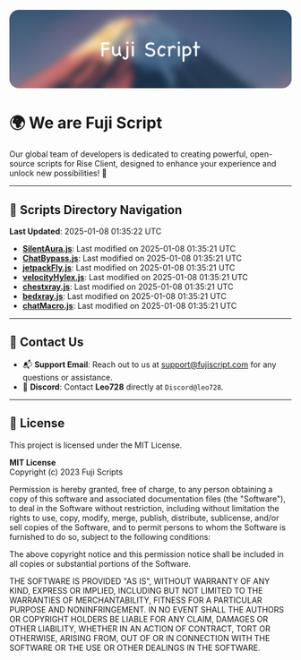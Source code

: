 ![Banner](.github/b.webp)

# 🌍 **We are Fuji Script**

Our global team of developers is dedicated to creating powerful, open-source scripts for Rise Client, designed to enhance your experience and unlock new possibilities! 🌟

---
<!-- SCRIPTS_NAVIGATION_START -->
## 📂 **Scripts Directory Navigation**

**Last Updated**: 2025-01-08 01:35:22 UTC

- **[SilentAura.js](scripts/SilentAura.js)**: Last modified on 2025-01-08 01:35:21 UTC
- **[ChatBypass.js](scripts/ChatBypass.js)**: Last modified on 2025-01-08 01:35:21 UTC
- **[jetpackFly.js](scripts/jetpackFly.js)**: Last modified on 2025-01-08 01:35:21 UTC
- **[velocityHylex.js](scripts/velocityHylex.js)**: Last modified on 2025-01-08 01:35:21 UTC
- **[chestxray.js](scripts/chestxray.js)**: Last modified on 2025-01-08 01:35:21 UTC
- **[bedxray.js](scripts/bedxray.js)**: Last modified on 2025-01-08 01:35:21 UTC
- **[chatMacro.js](scripts/chatMacro.js)**: Last modified on 2025-01-08 01:35:21 UTC

<!-- SCRIPTS_NAVIGATION_END -->

---

## 💬 **Contact Us**  
- 📬 **Support Email**: Reach out to us at [support@fujiscript.com](mailto:support@fujiscript.com) for any questions or assistance.  
- 💬 **Discord**: Contact **Leo728** directly at `Discord@leo728`.

---

## 📜 **License**

This project is licensed under the MIT License.  

**MIT License**  
Copyright (c) 2023 Fuji Scripts  

Permission is hereby granted, free of charge, to any person obtaining a copy of this software and associated documentation files (the "Software"), to deal in the Software without restriction, including without limitation the rights to use, copy, modify, merge, publish, distribute, sublicense, and/or sell copies of the Software, and to permit persons to whom the Software is furnished to do so, subject to the following conditions:  

The above copyright notice and this permission notice shall be included in all copies or substantial portions of the Software.  

THE SOFTWARE IS PROVIDED "AS IS", WITHOUT WARRANTY OF ANY KIND, EXPRESS OR IMPLIED, INCLUDING BUT NOT LIMITED TO THE WARRANTIES OF MERCHANTABILITY, FITNESS FOR A PARTICULAR PURPOSE AND NONINFRINGEMENT. IN NO EVENT SHALL THE AUTHORS OR COPYRIGHT HOLDERS BE LIABLE FOR ANY CLAIM, DAMAGES OR OTHER LIABILITY, WHETHER IN AN ACTION OF CONTRACT, TORT OR OTHERWISE, ARISING FROM, OUT OF OR IN CONNECTION WITH THE SOFTWARE OR THE USE OR OTHER DEALINGS IN THE SOFTWARE.  
